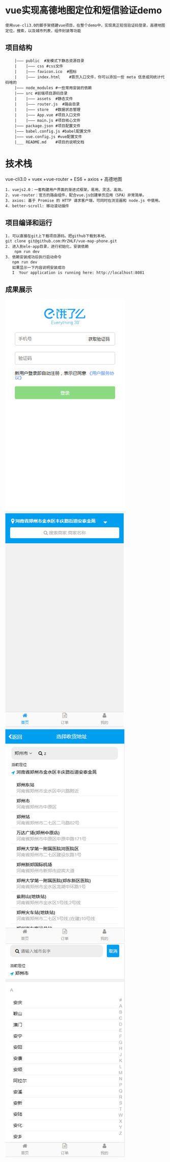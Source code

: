 # vue实现高德地图定位和短信验证demo

	使用vue-cli3.0的脚手架搭建vue项目，在整个demo中，实现真正短信验证码登录，高德地图定位，搜索，以及城市列表，组件封装等功能

## 项目结构
```
	|——— public  #发模式下静态资源目录
	|    |——— css #css文件
	|    |——— favicon.ico  #图标
	|    |——— index.html    #首页入口文件，你可以添加一些 meta 信息或同统计代码啥的
	|——— node_modules #一些常用安装的依赖
	|——— src #前端项目源码目录
	|	 |——— assets  #静态文件
	|    |——— router.js  #路由目录
	|    |——— store   #数据状态管理
	|    |——— App.vue #项目入口文件
	|    |——— main.js #项目核心文件
	|——— package.json #项目配置文件
	|——— babel.config.js #babel配置文件
	|——— vue.config.js #vue配置文件
	|___ README.md    #项目的说明文档
```

# 技术栈
 vue-cli3.0 + vuex +vue-router + ES6 + axios + 高德地图

    1. vuejs2.0：一套构建用户界面的渐进式框架，易用、灵活、高效。
	2. vue-router：官方的路由组件，配合vue.js创建单页应用（SPA）非常简单。
	3. axios: 基于 Promise 的 HTTP 请求客户端，可同时在浏览器和 node.js 中使用。
	4. better-scroll: 移动滚动插件

## 项目编译和运行
    1. 可以直接在git上下载项目源码。把github下载到本地，
	git clone git@github.com:MrZHLF/vue-map-phone.git
	2. 进入到ele-app目录，进行初始化，安装依赖
		npm run dev
	3. 依赖安装成功后执行启动命令
	   npm run dev
	   如果显示一下内容说明安装成功
	   I  Your application is running here: http://localhost:8081

## 成果展示
![avatar](./public/1.png)
![avatar](./public/2.png)
![avatar](./public/3.png)
![avatar](./public/4.png)